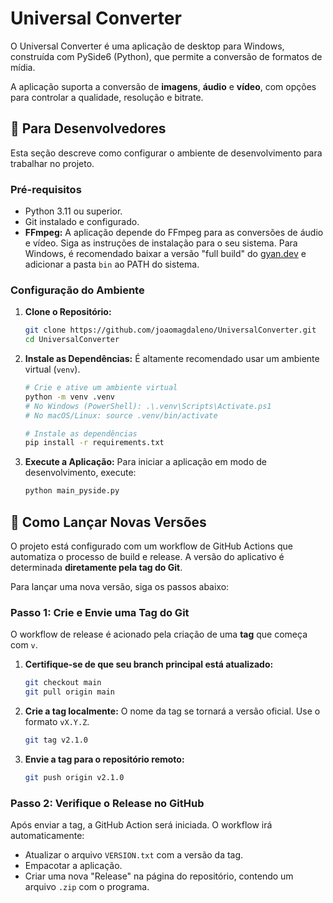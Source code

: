 # Universal Converter

O Universal Converter é uma aplicação de desktop para Windows, construída com PySide6 (Python), que permite a conversão de formatos de mídia.

A aplicação suporta a conversão de **imagens**, **áudio** e **vídeo**, com opções para controlar a qualidade, resolução e bitrate.

## 📝 Para Desenvolvedores

Esta seção descreve como configurar o ambiente de desenvolvimento para trabalhar no projeto.

### Pré-requisitos

-   Python 3.11 ou superior.
-   Git instalado e configurado.
-   **FFmpeg:** A aplicação depende do FFmpeg para as conversões de áudio e vídeo. Siga as instruções de instalação para o seu sistema. Para Windows, é recomendado baixar a versão "full build" do [gyan.dev](https://www.gyan.dev/ffmpeg/builds/) e adicionar a pasta `bin` ao PATH do sistema.

### Configuração do Ambiente

1.  **Clone o Repositório:**
    ```bash
    git clone https://github.com/joaomagdaleno/UniversalConverter.git
    cd UniversalConverter
    ```

2.  **Instale as Dependências:**
    É altamente recomendado usar um ambiente virtual (`venv`).
    ```bash
    # Crie e ative um ambiente virtual
    python -m venv .venv
    # No Windows (PowerShell): .\.venv\Scripts\Activate.ps1
    # No macOS/Linux: source .venv/bin/activate

    # Instale as dependências
    pip install -r requirements.txt
    ```

3.  **Execute a Aplicação:**
    Para iniciar a aplicação em modo de desenvolvimento, execute:
    ```bash
    python main_pyside.py
    ```

## 🚀 Como Lançar Novas Versões

O projeto está configurado com um workflow de GitHub Actions que automatiza o processo de build e release. A versão do aplicativo é determinada **diretamente pela tag do Git**.

Para lançar uma nova versão, siga os passos abaixo:

### Passo 1: Crie e Envie uma Tag do Git

O workflow de release é acionado pela criação de uma **tag** que começa com `v`.

1.  **Certifique-se de que seu branch principal está atualizado:**
    ```bash
    git checkout main
    git pull origin main
    ```

2.  **Crie a tag localmente:**
    O nome da tag se tornará a versão oficial. Use o formato `vX.Y.Z`.
    ```bash
    git tag v2.1.0
    ```

3.  **Envie a tag para o repositório remoto:**
    ```bash
    git push origin v2.1.0
    ```

### Passo 2: Verifique o Release no GitHub

Após enviar a tag, a GitHub Action será iniciada. O workflow irá automaticamente:
-   Atualizar o arquivo `VERSION.txt` com a versão da tag.
-   Empacotar a aplicação.
-   Criar uma nova "Release" na página do repositório, contendo um arquivo `.zip` com o programa.
